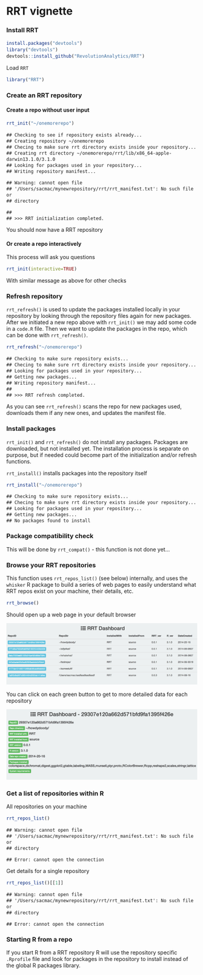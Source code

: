 <!--
%\VignetteEngine{knitr::knitr}
%\VignetteIndexEntry{RRT vignette}
-->

RRT vignette
======

### Install RRT


```r
install.packages("devtools")
library("devtools")
devtools::install_github("RevolutionAnalytics/RRT")
```

Load `RRT`


```r
library("RRT")
```

### Create an RRT repository

#### Create a repo without user input


```r
rrt_init("~/onemorerepo")
```

```
## Checking to see if repository exists already...
## Creating repository ~/onemorerepo
## Checing to make sure rrt directory exists inside your repository...
## Creating rrt directory ~/onemorerepo/rrt/lib/x86_64-apple-darwin13.1.0/3.1.0
## Looking for packages used in your repository...
## Writing repository manifest...
```

```
## Warning: cannot open file
## '/Users/sacmac/mynewrepository/rrt/rrt_manifest.txt': No such file or
## directory
```

```
## 
## >>> RRT initialization completed.
```

You should now have a RRT repository

#### Or create a repo interactively

This process will ask you questions


```r
rrt_init(interactive=TRUE)
```

With similar message as above for other checks

### Refresh repository

`rrt_refresh()` is used to update the packages installed locally in your repository by looking through the repository files again for new packages. After we initiated a new repo above with `rrt_init()` we may add some code in a `code.R` file. Then we want to update the packages in the repo, which can be done with `rrt_refresh()`.


```r
rrt_refresh("~/onemorerepo")
```

```
## Checking to make sure repository exists...
## Checing to make sure rrt directory exists inside your repository...
## Looking for packages used in your repository...
## Getting new packages...
## Writing repository manifest...
## 
## >>> RRT refresh completed.
```

As you can see `rrt_refresh()` scans the repo for new packages used, downloads them if any new ones, and updates the manifest file.

### Install packages

`rrt_init()` and `rrt_refresh()` do not install any packages. Packages are downloaded, but not installed yet. The installation process is separate on purpose, but if needed could become part of the initialization and/or refresh functions.

`rrt_install()` installs packages into the repository itself


```r
rrt_install("~/onemorerepo")
```

```
## Checking to make sure repository exists...
## Checing to make sure rrt directory exists inside your repository...
## Looking for packages used in your repository...
## Getting new packages...
## No packages found to install
```

### Package compatibility check

This will be done by `rrt_compat()` - this function is not done yet...

### Browse your RRT repositories

This function uses `rrt_repos_list()` (see below) internally, and uses the `whisker` R package to build a series of web pages to easily understand what RRT repos exist on your machine, their details, etc.


```r
rrt_browse()
```

Should open up a web page in your default browser

![](../inst/img/browse_main.png)

You can click on each green button to get to more detailed data for each repository

![](../inst/img/browse_singlepage.png)

### Get a list of repositories within R

All repositories on your machine


```r
rrt_repos_list()
```

```
## Warning: cannot open file
## '/Users/sacmac/mynewrepository/rrt/rrt_manifest.txt': No such file or
## directory
```

```
## Error: cannot open the connection
```

Get details for a single repository


```r
rrt_repos_list()[[1]]
```

```
## Warning: cannot open file
## '/Users/sacmac/mynewrepository/rrt/rrt_manifest.txt': No such file or
## directory
```

```
## Error: cannot open the connection
```

### Starting R from a repo

If you start R from a RRT repository R will use the repository specific `.Rprofile` file and look for packages in the repository to install instead of the global R packages library.
